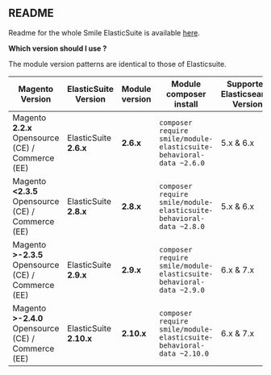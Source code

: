 ## README

Readme for the whole Smile ElasticSuite is available [here](https://github.com/Smile-SA/elasticsuite).


**Which version should I use ?**

The module version patterns are identical to those of Elasticsuite.

Magento Version                                     | ElasticSuite Version    | Module version | Module composer install                                                  | Supported Elasticsearch Version | Actively maintained
----------------------------------------------------|-------------------------|----------------|--------------------------------------------------------------------------|---------------------------------|---------------------
Magento **2.2.x** Opensource (CE) / Commerce (EE)   | ElasticSuite **2.6.x**  | **2.6.x**      | ```composer require smile/module-elasticsuite-behavioral-data ~2.6.0```  | 5.x & 6.x                       | No
Magento **<2.3.5** Opensource (CE) / Commerce (EE)  | ElasticSuite **2.8.x**  | **2.8.x**      | ```composer require smile/module-elasticsuite-behavioral-data ~2.8.0```  | 5.x & 6.x                       | No
Magento **>-2.3.5** Opensource (CE) / Commerce (EE) | ElasticSuite **2.9.x**  | **2.9.x**      | ```composer require smile/module-elasticsuite-behavioral-data ~2.9.0```  | 6.x & 7.x                       | **Yes**
Magento **>-2.4.0** Opensource (CE) / Commerce (EE) | ElasticSuite **2.10.x** | **2.10.x**     | ```composer require smile/module-elasticsuite-behavioral-data ~2.10.0``` | 6.x & 7.x                       | **Yes**
